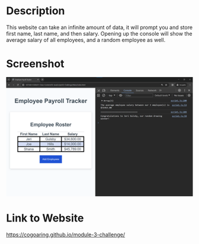 # Description

This website can take an infinite amount of data, it will prompt you and store first name, last name, and then salary. 
Opening up the console will show the average salary of all employees, and a random employee as well.

# Screenshot

![Alt text](/Assets/03-javascript-homework-console-demo.png "screenshot")

# Link to Website

https://cogoaring.github.io/module-3-challenge/
